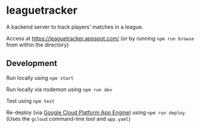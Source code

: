 # leaguetracker

A backend server to track players' matches in a league.

Access at https://leaguetracker.appspot.com/ (or by running `npm run browse` from within the directory)

## Development
Run locally using `npm start`

Run locally via nodemon using `npm run dev`

Test using `npm test`

Re-deploy (via [Google Cloud Platform App Engine](https://cloud.google.com/appengine/docs/standard/nodejs/quickstart)) using `npm run deploy`. (Uses the `gcloud` command-line tool and `app.yaml`)